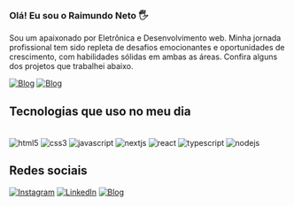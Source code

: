 ### Olá! Eu sou o Raimundo Neto 🖐️

Sou um apaixonado por Eletrônica e Desenvolvimento web. Minha jornada profissional tem sido repleta de desafios emocionantes e oportunidades de crescimento, com habilidades sólidas em ambas as áreas. Confira alguns dos projetos que trabalhei abaixo.

[![Blog](https://img.shields.io/website?label=TecCriativo.com&style=for-the-badge&url=https://teccriativo.vercel.app/)](https://teccriativo.vercel.app)
[![Blog](https://img.shields.io/website?label=Bolãodepalpites.com&style=for-the-badge&url=https://staygreen.up.railway.app/)](https://xn--bolodepalpites-shb.com)

## Tecnologias que uso no meu dia

<div style="display: inline_block"><br/>
  <img align="center" alt="html5" src="https://img.shields.io/badge/HTML5-E34F26?style=for-the-badge&logo=html5&logoColor=white"/>
  <img align="center" alt="css3" src="https://img.shields.io/badge/CSS3-1572B6?style=for-the-badge&logo=css3&logoColor=white"/>
  <img align="center" alt="javascript" src="https://img.shields.io/badge/JavaScript-F7DF1E?style=for-the-badge&logo=javascript&logoColor=black"/>
  <img align="center" alt="nextjs" src="https://img.shields.io/badge/Next.js-20232A?style=for-the-badge&logo=next.js&logoColor=white"/>
  <img align="center" alt="react" src="https://img.shields.io/badge/React-20232A?style=for-the-badge&logo=react&logoColor=61DAFB"/>
  <img align="center" alt="typescript" src="https://img.shields.io/badge/TypeScript-007ACC?style=for-the-badge&logo=typescript&logoColor=white"/>
  <img align="center" alt="nodejs" src="https://img.shields.io/badge/Node.js-43853D?style=for-the-badge&logo=node.js&logoColor=white"/>
</div>

## Redes sociais
  [![Instagram](https://img.shields.io/badge/Instagram-E4405F?style=for-the-badge&logo=instagram&logoColor=white)](https://www.instagram.com/raimundoneto_dev/)
  [![LinkedIn](https://img.shields.io/badge/LinkedIn-0077B5?style=for-the-badge&logo=linkedin&logoColor=white)](https://www.linkedin.com/in/raimundo-neto-dev/)
  [![Blog](https://img.shields.io/website?label=Portfólio.com&style=for-the-badge&url=https://teccriativo.vercel.app/)](https://teccriativo.vercel.app/contact)
